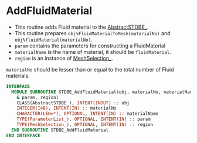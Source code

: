 # AddFluidMaterial

- This routine adds Fluid material to the [AbstractSTDBE_](./AbstractSTDBE_.md).
- This routine prepares `obj%FluidMaterialToMesh(materialNo)` and `obj%fluidMaterial(materialNo)`.
- `param` contains the parameters for constructing a FluidMaterial
- `materialName` is the name of material, it should be `fluidMaterial`.
- `region` is an instance of [MeshSelection_](../MeshSelection/MeshSelection_.md).

`materialNo` should be lesser than or equal to the total number of Fluid materials.

```fortran
INTERFACE
  MODULE SUBROUTINE STDBE_AddFluidMaterial(obj, materialNo, materialName, &
    & param, region)
    CLASS(AbstractSTDBE_), INTENT(INOUT) :: obj
    INTEGER(I4B), INTENT(IN) :: materialNo
    CHARACTER(LEN=*), OPTIONAL, INTENT(IN) :: materialName
    TYPE(ParameterList_), OPTIONAL, INTENT(IN) :: param
    TYPE(MeshSelection_), OPTIONAL, INTENT(IN) :: region
  END SUBROUTINE STDBE_AddFluidMaterial
END INTERFACE
```
